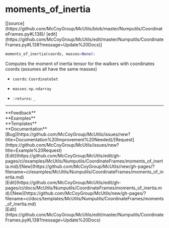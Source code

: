 # <a id="McUtils.Numputils.CoordinateFrames.moments_of_inertia">moments_of_inertia</a>
<div class="docs-source-link" markdown="1">
[[source](https://github.com/McCoyGroup/McUtils/blob/master/Numputils/CoordinateFrames.py#L138)/
[edit](https://github.com/McCoyGroup/McUtils/edit/master/Numputils/CoordinateFrames.py#L138?message=Update%20Docs)]
</div>

```python
moments_of_inertia(coords, masses=None): 
```
Computes the moment of inertia tensor for the walkers with coordinates coords (assumes all have the same masses)
  - `coords`: `CoordinateSet`
    > 
  - `masses`: `np.ndarray`
    > 
  - `:returns`: `_`
    > 











---


<div markdown="1" class="text-secondary">
<div class="container">
  <div class="row">
   <div class="col" markdown="1">
**Feedback**   
</div>
   <div class="col" markdown="1">
**Examples**   
</div>
   <div class="col" markdown="1">
**Templates**   
</div>
   <div class="col" markdown="1">
**Documentation**   
</div>
   <div class="col" markdown="1">
   
</div>
   <div class="col" markdown="1">
   
</div>
   <div class="col" markdown="1">
   
</div>
</div>
  <div class="row">
   <div class="col" markdown="1">
[Bug](https://github.com/McCoyGroup/McUtils/issues/new?title=Documentation%20Improvement%20Needed)/[Request](https://github.com/McCoyGroup/McUtils/issues/new?title=Example%20Request)   
</div>
   <div class="col" markdown="1">
[Edit](https://github.com/McCoyGroup/McUtils/edit/gh-pages/ci/examples/McUtils/Numputils/CoordinateFrames/moments_of_inertia.md)/[New](https://github.com/McCoyGroup/McUtils/new/gh-pages/?filename=ci/examples/McUtils/Numputils/CoordinateFrames/moments_of_inertia.md)   
</div>
   <div class="col" markdown="1">
[Edit](https://github.com/McCoyGroup/McUtils/edit/gh-pages/ci/docs/McUtils/Numputils/CoordinateFrames/moments_of_inertia.md)/[New](https://github.com/McCoyGroup/McUtils/new/gh-pages/?filename=ci/docs/templates/McUtils/Numputils/CoordinateFrames/moments_of_inertia.md)   
</div>
   <div class="col" markdown="1">
[Edit](https://github.com/McCoyGroup/McUtils/edit/master/Numputils/CoordinateFrames.py#L138?message=Update%20Docs)   
</div>
   <div class="col" markdown="1">
   
</div>
   <div class="col" markdown="1">
   
</div>
   <div class="col" markdown="1">
   
</div>
</div>
</div>
</div>